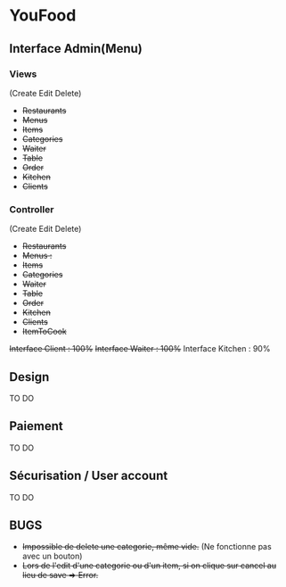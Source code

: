 YouFood
=======

## Interface Admin(Menu) ##
### Views ###
(Create Edit Delete)
+ <del>Restaurants</del>
+ <del>Menus</del>
+ <del>Items</del>
+ <del>Categories</del>
+ <del>Waiter</del>
+ <del>Table</del>
+ <del>Order</del>
+ <del>Kitchen</del>
+ <del>Clients</del>

### Controller ###
(Create Edit Delete)
+ <del>Restaurants</del>
+ <del>Menus :</del>
+ <del>Items</del>
+ <del>Categories</del>
+ <del>Waiter</del>
+ <del>Table</del>
+ <del>Order</del>
+ <del>Kitchen</del>
+ <del>Clients</del>
+ <del>ItemToCook</del>

<del>Interface Client : 100%</del>
<del>Interface Waiter : 100%</del>
Interface Kitchen : 90%

## Design ##
TO DO

## Paiement ##
TO DO

## Sécurisation / User account ##
TO DO

## BUGS ##
- <del>Impossible de delete une categorie, même vide.</del> (Ne fonctionne pas avec un bouton)
- <del>Lors de l'edit d'une categorie ou d'un item, si on clique sur cancel au lieu de save => Error.</del>
